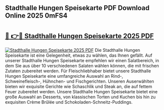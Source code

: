 ## Stadthalle Hungen Speisekarte PDF Download Online 2025 0mFS4

# <h2><a href="http://gc5miv.nevu.top/?p=Stadthalle+Hungen+Speisekarte">🔗 👉🔴 Stadthalle Hungen Speisekarte 2025 PDF</a></h2>

[![Stadthalle Hungen Speisekarte 2025 PDF](https://i.imgur.com/dBaPXMq.png)](http://gc5miv.nevu.top/?p=Stadthalle+Hungen+Speisekarte)
Die Stadthalle Hungen Speisekarte ist eine Gelegenheit, etwas zu wählen, das Ihnen gefällt. Auf unserer Stadthalle Hungen Speisekarte empfehlen wir einen Salatbereich, in dem Sie aus über 10 verschiedenen Salaten wählen können, die mit frischen Zutaten zubereitet werden. Für Fleischliebhaber bietet unsere Stadthalle Hungen Speisekarte eine umfangreiche Auswahl an Rind-, Schweinefleisch-, Hühnchen- und Fischgerichten. Unseren Auserwählten bieten wir exquisite Gerichte wie Schaschlik und Steak an, die auf fettem Feuer zubereitet werden. Unsere Stadthalle Hungen Speisekarte bietet eine große Auswahl an Desserts, von klassischen Torten und Kuchen bis hin zu exquisiten Crème Brûlée und Schokoladen-Schneitz-Puddings.

